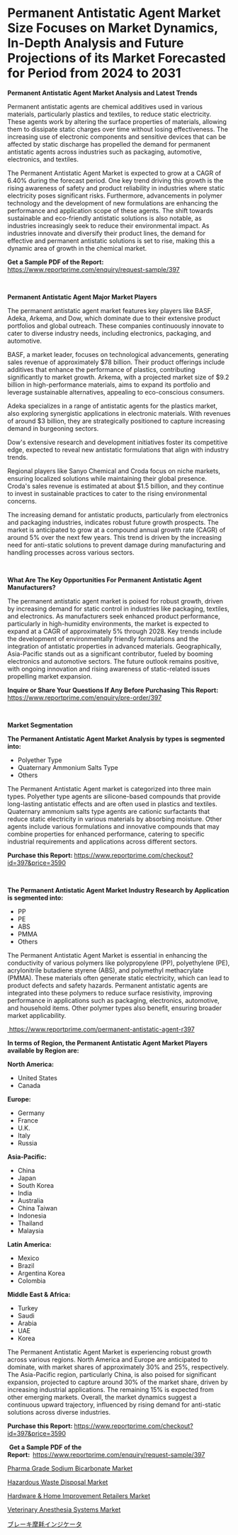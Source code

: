 <p><h1>Permanent Antistatic Agent Market Size Focuses on Market Dynamics, In-Depth Analysis and Future Projections of its Market Forecasted for Period from 2024 to 2031</h1></p><p><strong>Permanent Antistatic Agent Market Analysis and Latest Trends</strong></p>
<p><p>Permanent antistatic agents are chemical additives used in various materials, particularly plastics and textiles, to reduce static electricity. These agents work by altering the surface properties of materials, allowing them to dissipate static charges over time without losing effectiveness. The increasing use of electronic components and sensitive devices that can be affected by static discharge has propelled the demand for permanent antistatic agents across industries such as packaging, automotive, electronics, and textiles.</p><p>The Permanent Antistatic Agent Market is expected to grow at a CAGR of 6.40% during the forecast period. One key trend driving this growth is the rising awareness of safety and product reliability in industries where static electricity poses significant risks. Furthermore, advancements in polymer technology and the development of new formulations are enhancing the performance and application scope of these agents. The shift towards sustainable and eco-friendly antistatic solutions is also notable, as industries increasingly seek to reduce their environmental impact. As industries innovate and diversify their product lines, the demand for effective and permanent antistatic solutions is set to rise, making this a dynamic area of growth in the chemical market.</p></p>
<p><strong>Get a Sample PDF of the Report:&nbsp;</strong> <a href="https://www.reportprime.com/enquiry/request-sample/397">https://www.reportprime.com/enquiry/request-sample/397</a></p>
<p>&nbsp;</p>
<p><strong>Permanent Antistatic Agent Major Market Players</strong></p>
<p><p>The permanent antistatic agent market features key players like BASF, Adeka, Arkema, and Dow, which dominate due to their extensive product portfolios and global outreach. These companies continuously innovate to cater to diverse industry needs, including electronics, packaging, and automotive. </p><p>BASF, a market leader, focuses on technological advancements, generating sales revenue of approximately $78 billion. Their product offerings include additives that enhance the performance of plastics, contributing significantly to market growth. Arkema, with a projected market size of $9.2 billion in high-performance materials, aims to expand its portfolio and leverage sustainable alternatives, appealing to eco-conscious consumers. </p><p>Adeka specializes in a range of antistatic agents for the plastics market, also exploring synergistic applications in electronic materials. With revenues of around $3 billion, they are strategically positioned to capture increasing demand in burgeoning sectors. </p><p>Dow's extensive research and development initiatives foster its competitive edge, expected to reveal new antistatic formulations that align with industry trends. </p><p>Regional players like Sanyo Chemical and Croda focus on niche markets, ensuring localized solutions while maintaining their global presence. Croda's sales revenue is estimated at about $1.5 billion, and they continue to invest in sustainable practices to cater to the rising environmental concerns. </p><p>The increasing demand for antistatic products, particularly from electronics and packaging industries, indicates robust future growth prospects. The market is anticipated to grow at a compound annual growth rate (CAGR) of around 5% over the next few years. This trend is driven by the increasing need for anti-static solutions to prevent damage during manufacturing and handling processes across various sectors. </p></p>
<p>&nbsp;</p>
<p><strong>What Are The Key Opportunities For Permanent Antistatic Agent Manufacturers?</strong></p>
<p><p>The permanent antistatic agent market is poised for robust growth, driven by increasing demand for static control in industries like packaging, textiles, and electronics. As manufacturers seek enhanced product performance, particularly in high-humidity environments, the market is expected to expand at a CAGR of approximately 5% through 2028. Key trends include the development of environmentally friendly formulations and the integration of antistatic properties in advanced materials. Geographically, Asia-Pacific stands out as a significant contributor, fueled by booming electronics and automotive sectors. The future outlook remains positive, with ongoing innovation and rising awareness of static-related issues propelling market expansion.</p></p>
<p><strong>Inquire or Share Your Questions If Any Before Purchasing This Report:</strong> <a href="https://www.reportprime.com/enquiry/pre-order/397">https://www.reportprime.com/enquiry/pre-order/397</a></p>
<p>&nbsp;</p>
<p><strong>Market Segmentation</strong></p>
<p><strong>The Permanent Antistatic Agent Market Analysis by types is segmented into:</strong></p>
<p><ul><li>Polyether Type</li><li>Quaternary Ammonium Salts Type</li><li>Others</li></ul></p>
<p><p>The Permanent Antistatic Agent market is categorized into three main types. Polyether type agents are silicone-based compounds that provide long-lasting antistatic effects and are often used in plastics and textiles. Quaternary ammonium salts type agents are cationic surfactants that reduce static electricity in various materials by absorbing moisture. Other agents include various formulations and innovative compounds that may combine properties for enhanced performance, catering to specific industrial requirements and applications across different sectors.</p></p>
<p><strong>Purchase this Report:&nbsp;</strong><a href="https://www.reportprime.com/checkout?id=397&price=3590">https://www.reportprime.com/checkout?id=397&price=3590</a></p>
<p>&nbsp;</p>
<p><strong>The Permanent Antistatic Agent Market Industry Research by Application is segmented into:</strong></p>
<p><ul><li>PP</li><li>PE</li><li>ABS</li><li>PMMA</li><li>Others</li></ul></p>
<p><p>The Permanent Antistatic Agent Market is essential in enhancing the conductivity of various polymers like polypropylene (PP), polyethylene (PE), acrylonitrile butadiene styrene (ABS), and polymethyl methacrylate (PMMA). These materials often generate static electricity, which can lead to product defects and safety hazards. Permanent antistatic agents are integrated into these polymers to reduce surface resistivity, improving performance in applications such as packaging, electronics, automotive, and household items. Other polymer types also benefit, ensuring broader market applicability.</p></p>
<p><a href="https://www.reportprime.com/permanent-antistatic-agent-r397">&nbsp;https://www.reportprime.com/permanent-antistatic-agent-r397</a></p>
<p><strong>In terms of Region, the Permanent Antistatic Agent Market Players available by Region are:</strong></p>
<p>
    <p> <strong> North America: </strong>
        <ul>
            <li>United States</li>
            <li>Canada</li>
        </ul>
        </p> 
    <p> <strong> Europe: </strong>
        <ul>
            <li>Germany</li>
            <li>France</li>
            <li>U.K.</li>
            <li>Italy</li>
            <li>Russia</li>
        </ul>
        </p> 
    <p> <strong> Asia-Pacific: </strong>
        <ul>
            <li>China</li>
            <li>Japan</li>
            <li>South Korea</li>
            <li>India</li>
            <li>Australia</li>
            <li>China Taiwan</li>
            <li>Indonesia</li>
            <li>Thailand</li>
            <li>Malaysia</li>
        </ul>
        </p> 
    <p> <strong> Latin America: </strong>
        <ul>
            <li>Mexico</li>
            <li>Brazil</li>
            <li>Argentina Korea</li>
            <li>Colombia</li>
        </ul>
        </p> 
    <p> <strong> Middle East & Africa: </strong>
        <ul>
            <li>Turkey</li>
            <li>Saudi</li>
            <li>Arabia</li>
            <li>UAE</li>
            <li>Korea</li>
        </ul>
    </p>
    </p>
<p><p>The Permanent Antistatic Agent Market is experiencing robust growth across various regions. North America and Europe are anticipated to dominate, with market shares of approximately 30% and 25%, respectively. The Asia-Pacific region, particularly China, is also poised for significant expansion, projected to capture around 30% of the market share, driven by increasing industrial applications. The remaining 15% is expected from other emerging markets. Overall, the market dynamics suggest a continuous upward trajectory, influenced by rising demand for anti-static solutions across diverse industries.</p></p>
<p><strong>Purchase this Report: </strong><a href="https://www.reportprime.com/checkout?id=397&price=3590">https://www.reportprime.com/checkout?id=397&price=3590</a></p>
<p>&nbsp;<strong>Get a Sample PDF of the Report:&nbsp;&nbsp;</strong><a href="https://www.reportprime.com/enquiry/request-sample/397">https://www.reportprime.com/enquiry/request-sample/397</a></p>
<p><strong></strong></p>
<p><p><a href="https://www.linkedin.com/pulse/strategic-market-insights-global-pharma-grade-sodium-bicarbonate-8c2ef?trackingId=iCI%2BiiHzQV6OhIqpNLxtBg%3D%3D">Pharma Grade Sodium Bicarbonate Market</a></p><p><a href="https://medium.com/@cloydrenner_30555/hazardous-waste-disposal-market-a-global-and-regional-analysis-2024-2031-787eb58c000e">Hazardous Waste Disposal Market</a></p><p><a href="https://www.linkedin.com/pulse/hardware-home-improvement-retailers-market-research-report-sgdie?trackingId=ChJNv164S2yVvzXoUBb74A%3D%3D">Hardware & Home Improvement Retailers Market</a></p><p><a href="https://medium.com/@cloydrenner_30555/veterinary-anesthesia-systems-market-size-growth-trends-statistics-forecasts-2024-2031-fda0cbc3ff0b">Veterinary Anesthesia Systems Market</a></p><p><a href="https://medium.com/@tealricheld61/%E5%B8%82%E5%A0%B4%E5%8B%95%E5%90%91%E3%81%AE%E6%98%8E%E3%82%89%E3%81%8B%E3%81%AB%E3%81%99%E3%82%8B-%E4%B8%96%E7%95%8C%E3%81%AE%E3%83%96%E3%83%AC%E3%83%BC%E3%82%AD%E6%91%A9%E8%80%97%E3%82%A4%E3%83%B3%E3%82%B8%E3%82%B1%E3%83%BC%E3%82%BF%E3%83%BC%E5%B8%82%E5%A0%B4%E3%81%AE%E6%88%90%E9%95%B7%E3%81%A8%E5%9C%B0%E5%9F%9F%E5%88%A5%E3%81%AE%E6%B4%9E%E5%AF%9F-2024-2031-467888f57290">ブレーキ摩耗インジケータ</a></p></p>